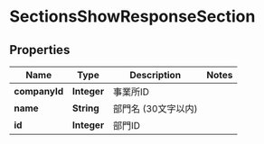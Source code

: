 

# SectionsShowResponseSection

## Properties

Name | Type | Description | Notes
------------ | ------------- | ------------- | -------------
**companyId** | **Integer** | 事業所ID | 
**name** | **String** | 部門名 (30文字以内) | 
**id** | **Integer** | 部門ID | 



